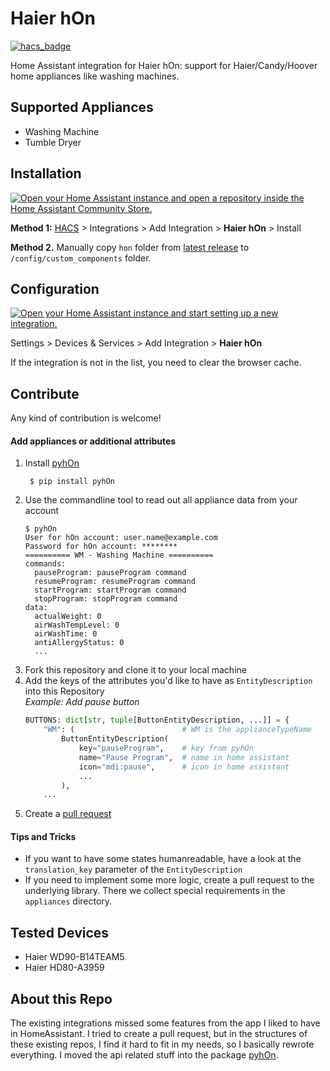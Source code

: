 # Haier hOn
[![hacs_badge](https://img.shields.io/badge/HACS-Default-41BDF5.svg)](https://github.com/hacs/integration)

Home Assistant integration for Haier hOn: support for Haier/Candy/Hoover home appliances like washing machines.
## Supported Appliances
- Washing Machine
- Tumble Dryer


## Installation
[![Open your Home Assistant instance and open a repository inside the Home Assistant Community Store.](https://my.home-assistant.io/badges/hacs_repository.svg)](https://my.home-assistant.io/redirect/hacs_repository/?owner=Andre0512&repository=hon&category=integration)

**Method 1:** [HACS](https://hacs.xyz/) > Integrations > Add Integration > **Haier hOn** > Install  

**Method 2.** Manually copy `hon` folder from [latest release](https://github.com/Andre0512/hon/releases/latest) to `/config/custom_components` folder.

## Configuration

[![Open your Home Assistant instance and start setting up a new integration.](https://my.home-assistant.io/badges/config_flow_start.svg)](https://my.home-assistant.io/redirect/config_flow_start/?domain=hon)

Settings > Devices & Services > Add Integration > **Haier hOn**

If the integration is not in the list, you need to clear the browser cache.

## Contribute
Any kind of contribution is welcome!
#### Add appliances or additional attributes
1. Install [pyhOn](https://github.com/Andre0512/pyhOn)
   ```commandline
    $ pip install pyhOn
    ```
2. Use the commandline tool to read out all appliance data from your account
    ```commandline
    $ pyhOn
    User for hOn account: user.name@example.com
    Password for hOn account: ********
    ========== WM - Washing Machine ==========
    commands:
      pauseProgram: pauseProgram command
      resumeProgram: resumeProgram command
      startProgram: startProgram command
      stopProgram: stopProgram command
    data:
      actualWeight: 0
      airWashTempLevel: 0
      airWashTime: 0
      antiAllergyStatus: 0
      ...
    ```
3. Fork this repository and clone it to your local machine
4. Add the keys of the attributes you'd like to have as `EntityDescription` into this Repository  
   _Example: Add pause button_
    ```python
    BUTTONS: dict[str, tuple[ButtonEntityDescription, ...]] = {
        "WM": (                        # WM is the applianceTypeName
            ButtonEntityDescription(
                key="pauseProgram",    # key from pyhOn
                name="Pause Program",  # name in home assistant
                icon="mdi:pause",      # icon in home assistant
                ...
            ),
        ...
    ```
5. Create a [pull request](https://github.com/Andre0512/hon/pulls)

#### Tips and Tricks
- If you want to have some states humanreadable, have a look at the `translation_key` parameter of the `EntityDescription`
- If you need to implement some more logic, create a pull request to the underlying library. There we collect special requirements in the `appliances` directory.

## Tested Devices
- Haier WD90-B14TEAM5
- Haier HD80-A3959

## About this Repo
The existing integrations missed some features from the app I liked to have in HomeAssistant.
I tried to create a pull request, but in the structures of these existing repos, I find it hard to fit in my needs, so I basically rewrote everything. 
I moved the api related stuff into the package [pyhOn](https://github.com/Andre0512/pyhOn).
